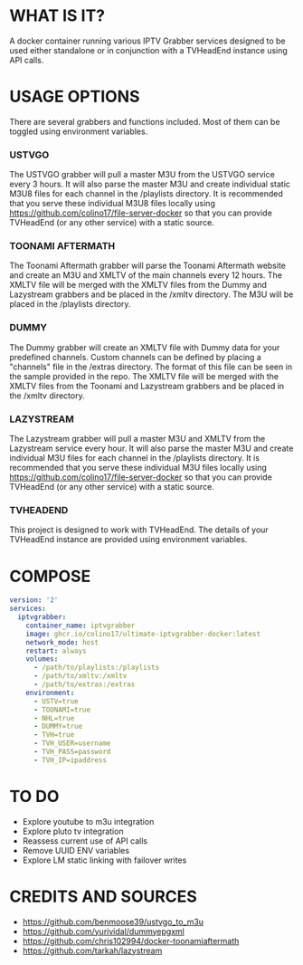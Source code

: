 # WHAT IS IT?

A docker container running various IPTV Grabber services designed to be used either standalone or in conjunction with a TVHeadEnd instance using API calls.

# USAGE OPTIONS

There are several grabbers and functions included. Most of them can be toggled using environment variables.

### USTVGO
The USTVGO grabber will pull a master M3U from the USTVGO service every 3 hours. It will also parse the master M3U and create individual static M3U8 files for each channel in the /playlists directory. It is recommended that you serve these individual M3U8 files locally using https://github.com/colino17/file-server-docker so that you can provide TVHeadEnd (or any other service) with a static source.

### TOONAMI AFTERMATH
The Toonami Aftermath grabber will parse the Toonami Aftermath website and create an M3U and XMLTV of the main channels every 12 hours. The XMLTV file will be merged with the XMLTV files from the Dummy and Lazystream grabbers and be placed in the /xmltv directory. The M3U will be placed in the /playlists directory.

### DUMMY
The Dummy grabber will create an XMLTV file with Dummy data for your predefined channels. Custom channels can be defined by placing a "channels" file in the /extras directory. The format of this file can be seen in the sample provided in the repo. The XMLTV file will be merged with the XMLTV files from the Toonami and Lazystream grabbers and be placed in the /xmltv directory.

### LAZYSTREAM
The Lazystream grabber will pull a master M3U and XMLTV from the Lazystream service every hour. It will also parse the master M3U and create individual M3U files for each channel in the /playlists directory. It is recommended that you serve these individual M3U files locally using https://github.com/colino17/file-server-docker so that you can provide TVHeadEnd (or any other service) with a static source.

### TVHEADEND
This project is designed to work with TVHeadEnd. The details of your TVHeadEnd instance are provided using environment variables.


# COMPOSE

```yaml
version: '2'
services:
  iptvgrabber:
    container_name: iptvgrabber
    image: ghcr.io/colino17/ultimate-iptvgrabber-docker:latest
    network_mode: host
    restart: always
    volumes:
      - /path/to/playlists:/playlists
      - /path/to/xmltv:/xmltv
      - /path/to/extras:/extras
    environment:
      - USTV=true
      - TOONAMI=true
      - NHL=true
      - DUMMY=true
      - TVH=true
      - TVH_USER=username
      - TVH_PASS=password
      - TVH_IP=ipaddress
```

# TO DO

- Explore youtube to m3u integration
- Explore pluto tv integration
- Reassess current use of API calls
- Remove UUID ENV variables
- Explore LM static linking with failover writes

# CREDITS AND SOURCES

- https://github.com/benmoose39/ustvgo_to_m3u
- https://github.com/yurividal/dummyepgxml
- https://github.com/chris102994/docker-toonamiaftermath
- https://github.com/tarkah/lazystream
